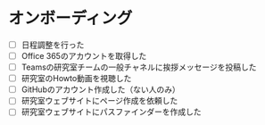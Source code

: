# オンボーディング

* [ ] 日程調整を行った
* [ ] Office 365のアカウントを取得した
* [ ] Teamsの研究室チームの一般チャネルに挨拶メッセージを投稿した
* [ ] 研究室のHowto動画を視聴した
* [ ] GitHubのアカウント作成した（ない人のみ）
* [ ] 研究室ウェブサイトにページ作成を依頼した
* [ ] 研究室ウェブサイトにパスファインダーを作成した
